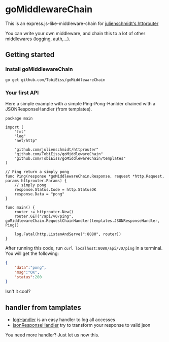 # goMiddlewareChain

This is an express.js-like-middleware-chain for [julienschmidt's httprouter](https://github.com/julienschmidt/httprouter)

You can write your own middleware, and chain this to a lot of other middlewares (logging, auth,...).

## Getting started

### Install goMiddlewareChain
`go get github.com/TobiEiss/goMiddlewareChain`

### Your first API

Here a simple example with a simple Ping-Pong-Hanlder chained with a JSONResponseHandler (from templates).

```golang
package main

import (
	"fmt"
	"log"
	"net/http"

	"github.com/julienschmidt/httprouter"
	"github.com/TobiEiss/goMiddlewareChain"
	"github.com/TobiEiss/goMiddlewareChain/templates"
)

// Ping return a simply pong
func Ping(response *goMiddlewareChain.Response, request *http.Request, params httprouter.Params) {
	// simply pong
	response.Status.Code = http.StatusOK
	response.Data = "pong"
}

func main() {
	router := httprouter.New()
	router.GET("/api/v0/ping", goMiddlewareChain.RequestChainHandler(templates.JSONResponseHandler, Ping))

	log.Fatal(http.ListenAndServe(":8080", router))
}
```

After running this code, run `curl localhost:8080/api/v0/ping` in a terminal.
You will get the following:
```json
{
    "data":"pong",
    "msg":"OK",
    "status":200
}
```
Isn't it cool?

## handler from tamplates
- [logHandler](https://github.com/TobiEiss/goMiddlewareChain/blob/master/templates/logHandler.go) is an easy handler to log all accesses
- [jsonResponseHandler](https://github.com/TobiEiss/goMiddlewareChain/blob/master/templates/jsonResponseHandler.go) try to transform your response to valid json

You need more handler? Just let us now this.
